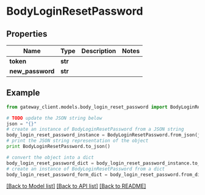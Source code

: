 # BodyLoginResetPassword


## Properties

Name | Type | Description | Notes
------------ | ------------- | ------------- | -------------
**token** | **str** |  | 
**new_password** | **str** |  | 

## Example

```python
from gateway_client.models.body_login_reset_password import BodyLoginResetPassword

# TODO update the JSON string below
json = "{}"
# create an instance of BodyLoginResetPassword from a JSON string
body_login_reset_password_instance = BodyLoginResetPassword.from_json(json)
# print the JSON string representation of the object
print BodyLoginResetPassword.to_json()

# convert the object into a dict
body_login_reset_password_dict = body_login_reset_password_instance.to_dict()
# create an instance of BodyLoginResetPassword from a dict
body_login_reset_password_form_dict = body_login_reset_password.from_dict(body_login_reset_password_dict)
```
[[Back to Model list]](../README.md#documentation-for-models) [[Back to API list]](../README.md#documentation-for-api-endpoints) [[Back to README]](../README.md)


